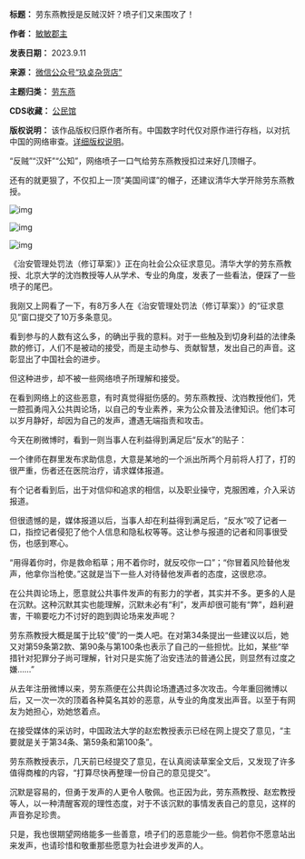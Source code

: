 

**标题：**  劳东燕教授是反贼汉奸？喷子们又来围攻了！  

**作者：** [敏敏郡主](https://chinadigitaltimes.net/space/玖奌杂货店)  

**发表日期：** 2023.9.11  

**来源：** [微信公众号“玖奌杂货店”](https://web.archive.org/web/https://mp.weixin.qq.com/s/MwYgKoIwb0OJB_Qyrf1UsA)  

**主题归类：** [劳东燕](https://chinadigitaltimes.net/space/劳东燕)  

**CDS收藏：** [公民馆](https://chinadigitaltimes.net/space/%E5%85%AC%E6%B0%91%E9%A6%86)  

**版权说明：** 该作品版权归原作者所有。中国数字时代仅对原作进行存档，以对抗中国的网络审查。[详细版权说明](https://chinadigitaltimes.net/chinese/copyright)。


“反贼”“汉奸”“公知”，网络喷子一口气给劳东燕教授扣过来好几顶帽子。


还有的就更狠了，不仅扣上一顶“美国间谍”的帽子，还建议清华大学开除劳东燕教授。


![img](https://chinadigitaltimes.net/chinese/files/2023/09/post-700132-64ff6479072cb.)


![img](https://chinadigitaltimes.net/chinese/files/2023/09/post-700132-64ff64791d9eb.)


![img](https://chinadigitaltimes.net/chinese/files/2023/09/post-700132-64ff64793a7c4.)


《治安管理处罚法（修订草案）》正在向社会公众征求意见。清华大学的劳东燕教授、北京大学的沈岿教授等人从学术、专业的角度，发表了一些看法，便踩了一些喷子的尾巴。


我刚又上网看了一下，有8万多人在《治安管理处罚法（修订草案）》的“征求意见”窗口提交了10万多条意见。


看到参与的人数有这么多，的确出乎我的意料。对于一些触及到切身利益的法律条款的修订，人们不是被动的接受，而是主动参与、贡献智慧，发出自己的声音。这彰显出了中国社会的进步。


但这种进步，却不被一些网络喷子所理解和接受。


在看到网络上的这些恶意，有时真觉得挺伤感的。劳东燕教授、沈岿教授他们，凭一腔孤勇闯入公共舆论场，以自己的专业素养，来为公众普及法律知识。他们本可以岁月静好，却因为自己的发声，遭遇无端指责和攻击。


今天在刷微博时，看到一则当事人在利益得到满足后“反水”的贴子：


一个律师在群里发布求助信息，大意是某地的一个派出所两个月前将人打了，打的很严重，伤者还在医院治疗，请求媒体报道。


有个记者看到后，出于对信仰和追求的相信，以及职业操守，克服困难，介入采访报道。  

但很遗憾的是，媒体报道以后，当事人却在利益得到满足后，“反水”咬了记者一口，指控记者侵犯了他个人信息和隐私权等等。这让参与报道的记者和同事很受伤，也感到寒心。


“用得着你时，你是救命稻草；用不着你时，就反咬你一口”；“你冒着风险替他发声，他拿你当枪使。”这就是当下一些人对待替他发声者的态度，这很悲凉。


在公共舆论场上，愿意就公共事件发声的有影力的学者，其实并不多。更多的人是在沉默。这种沉默其实也能理解，沉默未必有“利”，发声却很可能有“弊”，趋利避害，干嘛要吃力不讨好的跑到舆论场来发声呢？


劳东燕教授大概是属于比较“傻”的一类人吧。在对第34条提出一些建议以后，她又对第59条第2款、第90条与第100条也表示了自己的一些担忧。比如，某些“举措针对犯罪分子尚可理解，针对只是实施了治安违法的普通公民，则显然有过度之嫌……”


从去年注册微博以来，劳东燕便在公共舆论场遭遇过多次攻击。今年重回微博以后，又一次一次的顶着各种莫名其妙的恶意，从专业的角度发出声音。以至于有网友为她担心，劝她悠着点。


在接受媒体的采访时，中国政法大学的赵宏教授表示已经在网上提交了意见，“主要就是关于第34条、第59条和第100条”。


劳东燕教授表示，几天前已经提交了意见，在认真阅读草案全文后，又发现了许多值得商榷的内容，“打算尽快再整理一份自己的意见提交”。


沉默是容易的，但勇于发声的人更令人敬佩。也正因为此，劳东燕教授、赵宏教授等人，以一种清醒客观的理性态度，对于不该沉默的事情发表自己的意见，这样的声音弥足珍贵。


只是，我也很期望网络能多一些善意，喷子们的恶意能少一些。倘若你不愿意站出来发声，也请珍惜和敬重那些愿意为社会进步发声的人。

